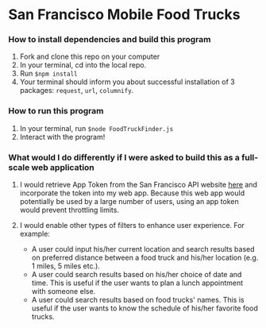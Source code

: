 # San Francisco Mobile Food Trucks

### How to install dependencies and build this program
1. Fork and clone this repo on your computer
2. In your terminal, cd into the local repo.
3. Run `$npm install`
4. Your terminal should inform you about successful installation of 3 packages: `request`, `url`, `columnify`.

### How to run this program
1. In your terminal, run `$node FoodTruckFinder.js`
2. Interact with the program!

### What would I do differently if I were asked to build this as a full-scale web application
1. I would retrieve App Token from the San Francisco API website [here](https://dev.socrata.com/docs/app-tokens.html) and incorporate the token into my web app. Because this web app would potentially be used by a large number of users, using an app token would prevent throttling limits.

2. I would enable other types of filters to enhance user experience. For example:
    - A user could input his/her current location and search results based on preferred distance between a food truck and his/her location (e.g. 1 miles, 5 miles etc.). 
    - A user could search results based on his/her choice of date and time. This is useful if the user wants to plan a lunch appointment with someone else.
    - A user could search results based on food trucks' names. This is useful if the user wants to know the schedule of his/her favorite food trucks.
